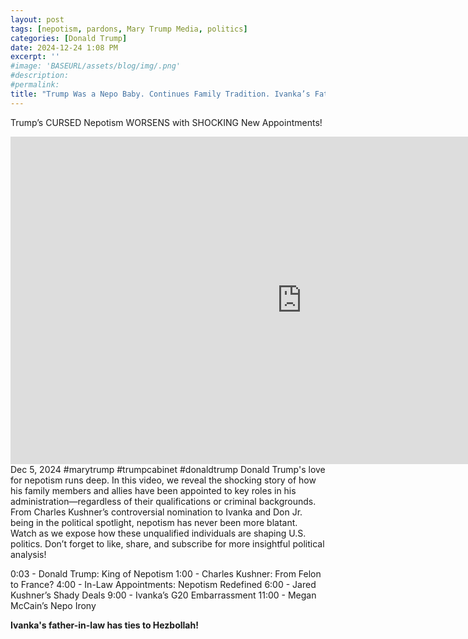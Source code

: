 ```yaml
---
layout: post
tags: [nepotism, pardons, Mary Trump Media, politics]
categories: [Donald Trump]
date: 2024-12-24 1:08 PM
excerpt: ''
#image: 'BASEURL/assets/blog/img/.png'
#description:
#permalink:
title: "Trump Was a Nepo Baby. Continues Family Tradition. Ivanka’s Father-In-Laws Has Ties to Hezbollah"w 
---
```



Trump’s CURSED Nepotism WORSENS with SHOCKING New Appointments!

<iframe width="932" height="524" src="https://www.youtube.com/embed/L6IbyYSBmEE?list=TLPQMjQxMjIwMjQ1z71c3NlHaw" title="Trump’s CURSED Nepotism WORSENS with SHOCKING New Appointments!" frameborder="0" allow="accelerometer; autoplay; clipboard-write; encrypted-media; gyroscope; picture-in-picture; web-share" referrerpolicy="strict-origin-when-cross-origin" allowfullscreen></iframe>
Dec 5, 2024  #marytrump #trumpcabinet #donaldtrump
Donald Trump's love for nepotism runs deep. In this video, we reveal the shocking story of how his family members and allies have been appointed to key roles in his administration—regardless of their qualifications or criminal backgrounds. From Charles Kushner’s controversial nomination to Ivanka and Don Jr. being in the political spotlight, nepotism has never been more blatant. Watch as we expose how these unqualified individuals are shaping U.S. politics. Don’t forget to like, share, and subscribe for more insightful political analysis!

0:03 - Donald Trump: King of Nepotism
1:00 - Charles Kushner: From Felon to France?
4:00 - In-Law Appointments: Nepotism Redefined
6:00 - Jared Kushner’s Shady Deals
9:00 - Ivanka’s G20 Embarrassment
11:00 - Megan McCain’s Nepo Irony

**Ivanka's father-in-law has ties to Hezbollah!**

